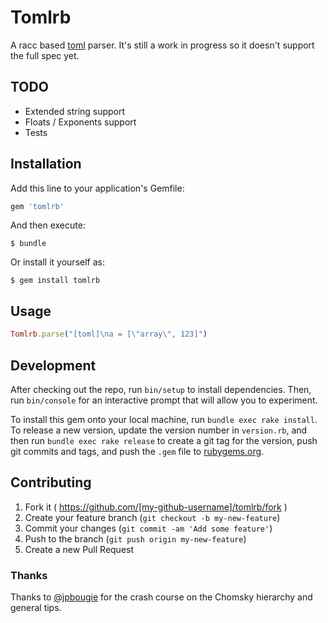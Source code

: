 # Tomlrb

A racc based [toml](https://github.com/toml-lang/toml) parser. It's still a work in progress so it doesn't support the full spec yet.


## TODO

* Extended string support
* Floats / Exponents support
* Tests

## Installation

Add this line to your application's Gemfile:

```ruby
gem 'tomlrb'
```

And then execute:

    $ bundle

Or install it yourself as:

    $ gem install tomlrb

## Usage

```ruby
Tomlrb.parse("[toml]\na = [\"array\", 123]")
```

## Development

After checking out the repo, run `bin/setup` to install dependencies. Then, run `bin/console` for an interactive prompt that will allow you to experiment.

To install this gem onto your local machine, run `bundle exec rake install`. To release a new version, update the version number in `version.rb`, and then run `bundle exec rake release` to create a git tag for the version, push git commits and tags, and push the `.gem` file to [rubygems.org](https://rubygems.org).

## Contributing

1. Fork it ( https://github.com/[my-github-username]/tomlrb/fork )
2. Create your feature branch (`git checkout -b my-new-feature`)
3. Commit your changes (`git commit -am 'Add some feature'`)
4. Push to the branch (`git push origin my-new-feature`)
5. Create a new Pull Request

### Thanks

Thanks to [@jpbougie](https://github.com/jpbougie) for the crash course on  the Chomsky hierarchy and general tips.

